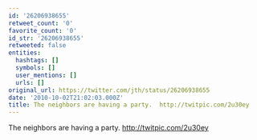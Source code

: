 ```yaml
---
id: '26206938655'
retweet_count: '0'
favorite_count: '0'
id_str: '26206938655'
retweeted: false
entities:
  hashtags: []
  symbols: []
  user_mentions: []
  urls: []
original_url: https://twitter.com/jth/status/26206938655
date: '2010-10-02T21:02:03.000Z'
title: The neighbors are having a party.  http://twitpic.com/2u30ey
---
```


The neighbors are having a party.  http://twitpic.com/2u30ey